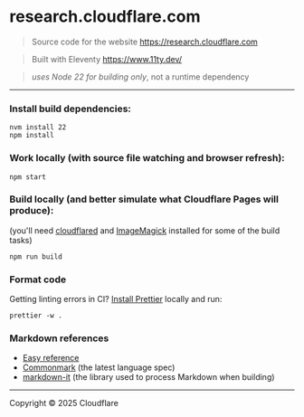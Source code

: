 # research.cloudflare.com

> Source code for the website https://research.cloudflare.com

> Built with Eleventy https://www.11ty.dev/

> _uses Node 22 for building only_, not a runtime dependency

---

### Install build dependencies:

```
nvm install 22
npm install
```

### Work locally (with source file watching and browser refresh):

```
npm start
```

### Build locally (and better simulate what Cloudflare Pages will produce):

(you'll need [cloudflared](https://github.com/cloudflare/cloudflared) and [ImageMagick](https://imagemagick.org/index.php) installed for some of the build tasks)

```
npm run build
```

### Format code

Getting linting errors in CI?
[Install Prettier](https://prettier.io/docs/en/install.html) locally and run:

```
prettier -w .
```

### Markdown references

- [Easy reference](https://guides.github.com/features/mastering-markdown/)
- [Commonmark](https://spec.commonmark.org/current/) (the latest language spec)
- [markdown-it](https://github.com/markdown-it/markdown-it) (the library used to process Markdown when building)

---

Copyright &copy; 2025 Cloudflare
